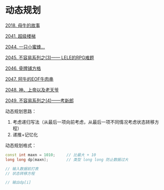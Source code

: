 # 动态规划

[2018. 母牛的故事](https://github.com/Lsyhprum/HDUOJ/tree/master/DP/2018)

[2041. 超级楼梯](https://github.com/Lsyhprum/HDUOJ/tree/master/WATER/2041)

[2044. 一只小蜜蜂...](https://github.com/Lsyhprum/HDUOJ/tree/master/DP/2044)

[2045. 不容易系列之(3)—— LELE的RPG难题](https://github.com/Lsyhprum/HDUOJ/tree/master/DP/2045)

[2046. 骨牌铺方格](https://github.com/Lsyhprum/HDUOJ/tree/master/DP/2046)

[2047. 阿牛的EOF牛肉串](https://github.com/Lsyhprum/HDUOJ/tree/master/DP/2047)

[2048. 神、上帝以及老天爷](https://github.com/Lsyhprum/HDUOJ/tree/master/DP/2048)

[2049. 不容易系列之(4)——考新郎](https://github.com/Lsyhprum/HDUOJ/tree/master/DP/2049)


动态规划思路：

1. 考虑递归写法（从最后一项向前考虑，从最后一项不同情况考虑状态转移方程）
2. 递推+记忆化

动态规划格式：

```cpp
const int maxn = 1010;     // 比最大 + 10
long long dp[maxn];        // 类型 long long 防止数据过大

// 输入数据前打表
// 状态转移方程

// 输出dp[i]
```
